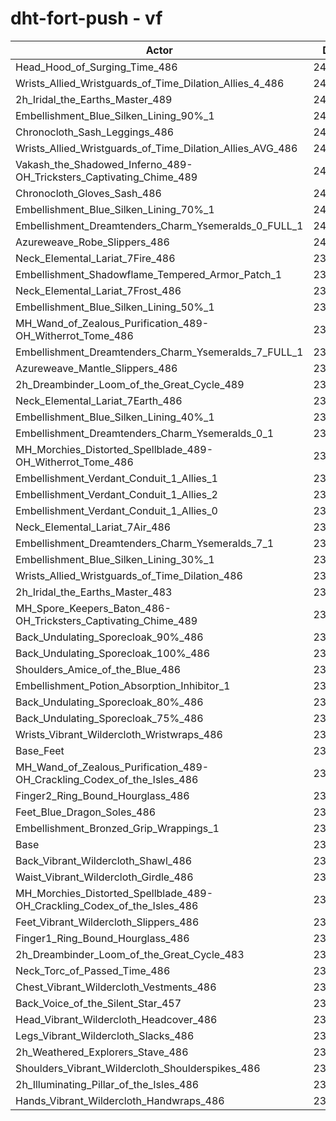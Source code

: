 # dht-fort-push - vf
| Actor | DPS | Increase |
|---|:---:|:---:|
|Head_Hood_of_Surging_Time_486|241995|1.89%|
|Wrists_Allied_Wristguards_of_Time_Dilation_Allies_4_486|241924|1.86%|
|2h_Iridal_the_Earths_Master_489|241758|1.79%|
|Embellishment_Blue_Silken_Lining_90%_1|241549|1.70%|
|Chronocloth_Sash_Leggings_486|241132|1.52%|
|Wrists_Allied_Wristguards_of_Time_Dilation_Allies_AVG_486|241059|1.49%|
|Vakash_the_Shadowed_Inferno_489-OH_Tricksters_Captivating_Chime_489|241052|1.49%|
|Chronocloth_Gloves_Sash_486|240868|1.41%|
|Embellishment_Blue_Silken_Lining_70%_1|240747|1.36%|
|Embellishment_Dreamtenders_Charm_Ysemeralds_0_FULL_1|240162|1.11%|
|Azureweave_Robe_Slippers_486|240120|1.10%|
|Neck_Elemental_Lariat_7Fire_486|239854|0.98%|
|Embellishment_Shadowflame_Tempered_Armor_Patch_1|239842|0.98%|
|Neck_Elemental_Lariat_7Frost_486|239832|0.98%|
|Embellishment_Blue_Silken_Lining_50%_1|239810|0.97%|
|MH_Wand_of_Zealous_Purification_489-OH_Witherrot_Tome_486|239655|0.90%|
|Embellishment_Dreamtenders_Charm_Ysemeralds_7_FULL_1|239509|0.84%|
|Azureweave_Mantle_Slippers_486|239504|0.84%|
|2h_Dreambinder_Loom_of_the_Great_Cycle_489|239497|0.83%|
|Neck_Elemental_Lariat_7Earth_486|239422|0.80%|
|Embellishment_Blue_Silken_Lining_40%_1|239396|0.79%|
|Embellishment_Dreamtenders_Charm_Ysemeralds_0_1|239332|0.77%|
|MH_Morchies_Distorted_Spellblade_489-OH_Witherrot_Tome_486|239317|0.76%|
|Embellishment_Verdant_Conduit_1_Allies_1|239036|0.64%|
|Embellishment_Verdant_Conduit_1_Allies_2|238967|0.61%|
|Embellishment_Verdant_Conduit_1_Allies_0|238956|0.61%|
|Neck_Elemental_Lariat_7Air_486|238869|0.57%|
|Embellishment_Dreamtenders_Charm_Ysemeralds_7_1|238831|0.55%|
|Embellishment_Blue_Silken_Lining_30%_1|238816|0.55%|
|Wrists_Allied_Wristguards_of_Time_Dilation_486|238796|0.54%|
|2h_Iridal_the_Earths_Master_483|238714|0.50%|
|MH_Spore_Keepers_Baton_486-OH_Tricksters_Captivating_Chime_489|238302|0.33%|
|Back_Undulating_Sporecloak_90%_486|238180|0.28%|
|Back_Undulating_Sporecloak_100%_486|238119|0.25%|
|Shoulders_Amice_of_the_Blue_486|238104|0.25%|
|Embellishment_Potion_Absorption_Inhibitor_1|238052|0.23%|
|Back_Undulating_Sporecloak_80%_486|238020|0.21%|
|Back_Undulating_Sporecloak_75%_486|237997|0.20%|
|Wrists_Vibrant_Wildercloth_Wristwraps_486|237765|0.11%|
|Base_Feet|237729|0.09%|
|MH_Wand_of_Zealous_Purification_489-OH_Crackling_Codex_of_the_Isles_486|237641|0.05%|
|Finger2_Ring_Bound_Hourglass_486|237618|0.04%|
|Feet_Blue_Dragon_Soles_486|237575|0.03%|
|Embellishment_Bronzed_Grip_Wrappings_1|237518|0.00%|
|Base|237515|0.00%|
|Back_Vibrant_Wildercloth_Shawl_486|237431|-0.04%|
|Waist_Vibrant_Wildercloth_Girdle_486|237365|-0.06%|
|MH_Morchies_Distorted_Spellblade_489-OH_Crackling_Codex_of_the_Isles_486|237358|-0.07%|
|Feet_Vibrant_Wildercloth_Slippers_486|237191|-0.14%|
|Finger1_Ring_Bound_Hourglass_486|237185|-0.14%|
|2h_Dreambinder_Loom_of_the_Great_Cycle_483|237117|-0.17%|
|Neck_Torc_of_Passed_Time_486|237026|-0.21%|
|Chest_Vibrant_Wildercloth_Vestments_486|236909|-0.26%|
|Back_Voice_of_the_Silent_Star_457|236884|-0.27%|
|Head_Vibrant_Wildercloth_Headcover_486|236782|-0.31%|
|Legs_Vibrant_Wildercloth_Slacks_486|236643|-0.37%|
|2h_Weathered_Explorers_Stave_486|236540|-0.41%|
|Shoulders_Vibrant_Wildercloth_Shoulderspikes_486|236495|-0.43%|
|2h_Illuminating_Pillar_of_the_Isles_486|236447|-0.45%|
|Hands_Vibrant_Wildercloth_Handwraps_486|236285|-0.52%|
